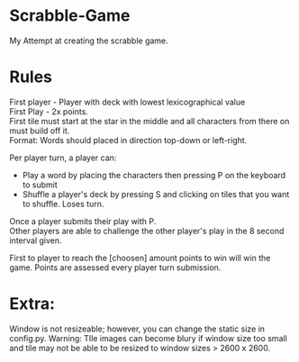 # Scrabble-Game
My Attempt at creating the scrabble game.

# Rules
First player - Player with deck with lowest lexicographical value  
First Play - 2x points.  
First tile must start at the star in the middle and all characters from there on must build off it.  
Format: Words should placed in direction top-down or left-right.  

Per player turn, a player can:  
- Play a word by placing the characters then pressing P on the keyboard to submit  
- Shuffle a player's deck by pressing S and clicking on tiles that you want to shuffle. Loses turn.  

Once a player submits their play with P.  
Other players are able to challenge the other player's play in the 8 second interval given.  

First to player to reach the [choosen] amount points to win will win the game. Points are assessed every player turn submission.  

# Extra:  
Window is not resizeable; however, you can change the static size in config.py.  Warning: TIle images can become blury if window size too small and tile may not be able to be resized to window sizes > 2600 x 2600.
